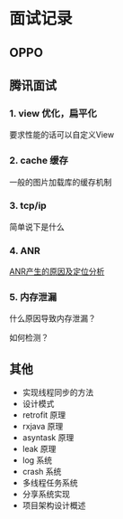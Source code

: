 # 面试记录

## OPPO






## 腾讯面试

### 1. view 优化，扁平化

要求性能的话可以自定义View

### 2. cache 缓存
一般的图片加载库的缓存机制

### 3. tcp/ip
简单说下是什么

### 4. ANR

[ANR产生的原因及定位分析](https://juejin.im/entry/597026806fb9a06bcb7fc660)


### 5. 内存泄漏

什么原因导致内存泄漏？

如何检测？

## 其他

- 实现线程同步的方法
- 设计模式
- retrofit 原理
- rxjava 原理
- asyntask 原理
- leak 原理
- log 系统
- crash 系统
- 多线程任务系统
- 分享系统实现
- 项目架构设计概述

